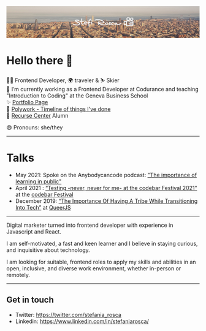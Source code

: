 ![Profile Image](./CoverStefi.jpg)

# Hello there 🙈

👩‍💻 Frontend Developer, 🌍 traveler & ⛷️ Skier  
🔭 I’m currently working as a Frontend Developer at Codurance and teaching "Introduction to Coding" at the Geneva Business School  
✨ [Portfolio Page](https://stefi.codes)  
👯 [Polywork - Timeline of things I've done](https://www.polywork.com/stefi)  
🐙 [Recurse Center](https://www.recurse.com/) Alumn

😄 Pronouns: she/they

---

# Talks

- May 2021: Spoke on the Anybodycancode podcast: ["The importance of learning in public"](https://open.spotify.com/episode/5dt9s9VbNHjrr3baSgH6ia?si=47e58af21adc47b7&nd=1)
- April 2021 : [“Testing -never, never for me- at the codebar Festival 2021”](https://www.youtube.com/watch?v=8KIi8P65oPI&ab_channel=codebar) at the [codebar Festival](https://codebar.io/)
- December 2019: [“The Importance Of Having A Tribe While Transitioning Into Tech”](https://www.youtube.com/watch?v=kiK4bSfGOpc) at [QueerJS](https://queerjs.com/)

---

Digital marketer turned into frontend developer with experience in Javascript and React.

I am self-motivated, a fast and keen learner and I believe in staying curious, and inquisitive about technology.

I am looking for suitable, frontend roles to apply my skills and abilities in an open, inclusive, and diverse work environment, whether in-person or remotely.

---

## Get in touch

- Twitter: https://twitter.com/stefania_rosca
- Linkedin: https://www.linkedin.com/in/stefaniarosca/

<!--
**stefi23/stefi23** is a ✨ _special_ ✨ repository because its `README.md` (this file) appears on your GitHub profile.

Here are some ideas to get you started:

- 🔭 I’m currently working on ...
- 🌱 I’m currently learning ...
- 👯 I’m looking to collaborate on ...
- 🤔 I’m looking for help with ...
- 💬 Ask me about ...
- 📫 How to reach me: ...
- 😄 Pronouns: ...
- ⚡ Fun fact: ...
-->
